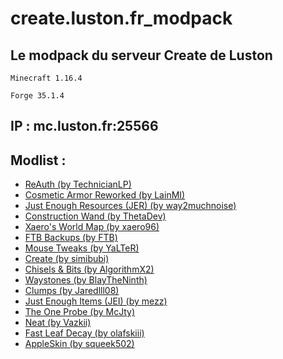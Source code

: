 # create.luston.fr_modpack
## Le modpack du serveur Create de Luston
```
Minecraft 1.16.4
```
```
Forge 35.1.4
```
## IP : mc.luston.fr:25566
## Modlist :
-   [ReAuth (by
    TechnicianLP)](https://www.curseforge.com/minecraft/mc-mods/reauth)
-   [Cosmetic Armor Reworked (by
    LainMI)](https://www.curseforge.com/minecraft/mc-mods/cosmetic-armor-reworked)
-   [Just Enough Resources (JER) (by
    way2muchnoise)](https://www.curseforge.com/minecraft/mc-mods/just-enough-resources-jer)
-   [Construction Wand (by
    ThetaDev)](https://www.curseforge.com/minecraft/mc-mods/construction-wand)
-   [Xaero's World Map (by
    xaero96)](https://www.curseforge.com/minecraft/mc-mods/xaeros-world-map)
-   [FTB Backups (by
    FTB)](https://www.curseforge.com/minecraft/mc-mods/ftb-backups)
-   [Mouse Tweaks (by
    YaLTeR)](https://www.curseforge.com/minecraft/mc-mods/mouse-tweaks)
-   [Create (by
    simibubi)](https://www.curseforge.com/minecraft/mc-mods/create)
-   [Chisels & Bits (by
    AlgorithmX2)](https://www.curseforge.com/minecraft/mc-mods/chisels-bits)
-   [Waystones (by
    BlayTheNinth)](https://www.curseforge.com/minecraft/mc-mods/waystones)
-   [Clumps (by
    Jaredlll08)](https://www.curseforge.com/minecraft/mc-mods/clumps)
-   [Just Enough Items (JEI) (by
    mezz)](https://www.curseforge.com/minecraft/mc-mods/jei)
-   [The One Probe (by
    McJty)](https://www.curseforge.com/minecraft/mc-mods/the-one-probe)
-   [Neat (by
    Vazkii)](https://www.curseforge.com/minecraft/mc-mods/neat)
-   [Fast Leaf Decay (by
    olafskiii)](https://www.curseforge.com/minecraft/mc-mods/fast-leaf-decay)
-   [AppleSkin (by
    squeek502)](https://www.curseforge.com/minecraft/mc-mods/appleskin)